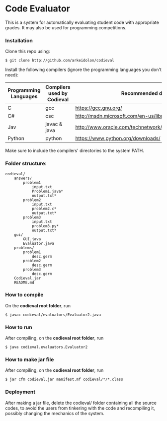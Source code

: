 Code Evaluator
==============

This is a system for automatically evaluating student code with appropriate grades. It may also be used for programming competitions.

### Installation

Clone this repo using:

	$ git clone http://github.com/arkeidolon/codieval

Install the following compilers (ignore the programming languages you don't need):

| Programming Languages | Compilers used by Codieval | Recommended download links |
| --------------------- | -------------------------- | -------------------------- |
| C		        | gcc			     | https://gcc.gnu.org/       |
| C#    	        | csc			     | http://msdn.microsoft.com/en-us/library/dd831853.aspx |
| Jav		        | javac & java		     | http://www.oracle.com/technetwork/java/javase/downloads/index.html |
| Python	        | python		     | https://www.python.org/downloads/ |

Make sure to include the compilers' directories to the system PATH.

### Folder structure:

	codieval/
		answers/
			problem1
				input.txt
				Problem1.java*
				output.txt*
			problem2
				input.txt
				problem2.c*
				output.txt*
			problem3
				input.txt
				problem3.py*
				output.txt*
		gui/
			GUI.java
			Evaluator.java
		problems/
			problem1
				desc.germ
			problem2
				desc.germ
			problem3
				desc.germ
		Codieval.jar
		README.md

### How to compile

On the __codieval root folder__, run

	$ javac codieval/evaluators/Evaluator2.java

### How to run

After compiling, on the __codieval root folder__, run

	$ java codieval.evaluators.Evaluator2

### How to make jar file

After compiling, on the __codieval root folder__, run

	$ jar cfm codieval.jar manifest.mf codieval/*/*.class

### Deployment

After making a jar file, delete the codieval/ folder containing all the source codes, to avoid the users from tinkering with the code and recompiling it, possibly changing the mechanics of the system.
